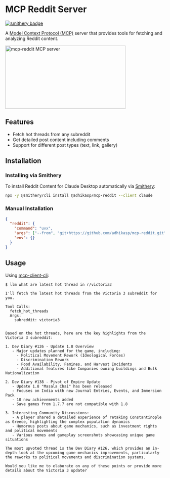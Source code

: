 # MCP Reddit Server
[![smithery badge](https://smithery.ai/badge/@adhikasp/mcp-reddit)](https://smithery.ai/server/@adhikasp/mcp-reddit)

A [Model Context Protocol (MCP)](https://modelcontextprotocol.io/introduction) server that provides tools for fetching and analyzing Reddit content.

<a href="https://glama.ai/mcp/servers/3cg9gdyors"><img width="380" height="200" src="https://glama.ai/mcp/servers/3cg9gdyors/badge" alt="mcp-reddit MCP server" /></a>

## Features

- Fetch hot threads from any subreddit
- Get detailed post content including comments
- Support for different post types (text, link, gallery)

## Installation

### Installing via Smithery

To install Reddit Content for Claude Desktop automatically via [Smithery](https://smithery.ai/server/@adhikasp/mcp-reddit):

```bash
npx -y @smithery/cli install @adhikasp/mcp-reddit --client claude
```

### Manual Installation
```json
{
  "reddit": {
    "command": "uvx",
    "args": ["--from", "git+https://github.com/adhikasp/mcp-reddit.git", "mcp-reddit"],
    "env": {}
  }
}
```

## Usage

Using [mcp-client-cli](https://github.com/adhikasp/mcp-client-cli):

```
$ llm what are latest hot thread in r/victoria3

I'll fetch the latest hot threads from the Victoria 3 subreddit for you.

Tool Calls:
  fetch_hot_threads
  Args:
    subreddit: victoria3


Based on the hot threads, here are the key highlights from the Victoria 3 subreddit:

1. Dev Diary #126 - Update 1.8 Overview
   - Major updates planned for the game, including:
     - Political Movement Rework (Ideological Forces)
     - Discrimination Rework
     - Food Availability, Famines, and Harvest Incidents
     - Additional features like Companies owning buildings and Bulk Nationalization

2. Dev Diary #138 - Pivot of Empire Update
   - Update 1.8 "Masala Chai" has been released
   - Focuses on India with new Journal Entries, Events, and Immersion Pack
   - 10 new achievements added
   - Save games from 1.7.7 are not compatible with 1.8

3. Interesting Community Discussions:
   - A player shared a detailed experience of retaking Constantinople as Greece, highlighting the complex population dynamics
   - Humorous posts about game mechanics, such as investment rights and political movements
   - Various memes and gameplay screenshots showcasing unique game situations

The most upvoted thread is the Dev Diary #126, which provides an in-depth look at the upcoming game mechanics improvements, particularly the reworks to political movements and discrimination systems.

Would you like me to elaborate on any of these points or provide more details about the Victoria 3 update?
``` 
